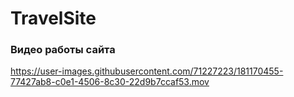 # TravelSite
### Видео работы сайта

https://user-images.githubusercontent.com/71227223/181170455-77427ab8-c0e1-4506-8c30-22d9b7ccaf53.mov


